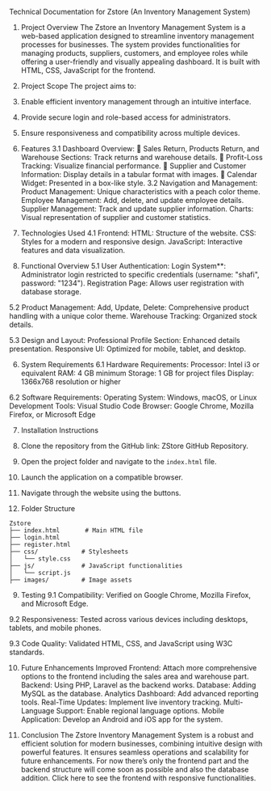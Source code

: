 Technical Documentation for Zstore (An Inventory Management System)

1. Project Overview
The Zstore an Inventory Management System is a web-based application designed to streamline inventory management processes for businesses. The system provides functionalities for managing products, suppliers, customers, and employee roles while offering a user-friendly and visually appealing dashboard. It is built with HTML, CSS, JavaScript for the frontend.

2. Project Scope
The project aims to:
1. Enable efficient inventory management through an intuitive interface.
2. Provide secure login and role-based access for administrators.
3. Ensure responsiveness and compatibility across multiple devices.

3. Features
3.1 Dashboard Overview:
	Sales Return, Products Return, and Warehouse Sections: Track returns and warehouse details.
	Profit-Loss Tracking: Visualize financial performance.
	Supplier and Customer Information: Display details in a tabular format with images.
	Calendar Widget: Presented in a box-like style.
3.2 Navigation and Management:
Product Management: Unique characteristics with a peach color theme.
Employee Management: Add, delete, and update employee details.
Supplier Management: Track and update supplier information.
Charts: Visual representation of supplier and customer statistics.

4. Technologies Used
4.1 Frontend:
HTML: Structure of the website.
CSS: Styles for a modern and responsive design.
JavaScript: Interactive features and data visualization.

5. Functional Overview
5.1 User Authentication:
Login System**: Administrator login restricted to specific credentials (username: "shafi", password: "1234").
Registration Page: Allows user registration with database storage.

5.2 Product Management:
Add, Update, Delete: Comprehensive product handling with a unique color theme.
Warehouse Tracking: Organized stock details.



5.3 Design and Layout:
Professional Profile Section: Enhanced details presentation.
Responsive UI: Optimized for mobile, tablet, and desktop.

6. System Requirements
6.1 Hardware Requirements:
Processor: Intel i3 or equivalent
RAM: 4 GB minimum
Storage: 1 GB for project files
Display: 1366x768 resolution or higher

6.2 Software Requirements:
Operating System: Windows, macOS, or Linux
Development Tools: Visual Studio Code
Browser: Google Chrome, Mozilla Firefox, or Microsoft Edge

7. Installation Instructions
1. Clone the repository from the GitHub link: ZStore GitHub Repository.
2. Open the project folder and navigate to the `index.html` file.
3. Launch the application on a compatible browser.
4. Navigate through the website using the buttons.



8. Folder Structure
```
Zstore
├── index.html       # Main HTML file
├── login.html
├── register.html
├── css/            # Stylesheets
│   └── style.css
├── js/             # JavaScript functionalities
│   └── script.js
├── images/         # Image assets
```

9. Testing
9.1 Compatibility:
Verified on Google Chrome, Mozilla Firefox, and Microsoft Edge.

9.2 Responsiveness:
Tested across various devices including desktops, tablets, and mobile phones.

9.3 Code Quality:
Validated HTML, CSS, and JavaScript using W3C standards.


10. Future Enhancements
Improved Frontend: Attach more comprehensive options to the frontend including the sales area and warehouse part.
Backend: Using PHP, Laravel as the backend works.
Database: Adding MySQL as the database.
Analytics Dashboard: Add advanced reporting tools.
Real-Time Updates: Implement live inventory tracking.
Multi-Language Support: Enable regional language options.
Mobile Application: Develop an Android and iOS app for the system.

11. Conclusion
The Zstore Inventory Management System is a robust and efficient solution for modern businesses, combining intuitive design with powerful features. It ensures seamless operations and scalability for future enhancements. For now there’s only the frontend part and the backend structure will come soon as possible and also the database addition. Click here to see the frontend with responsive functionalities.

